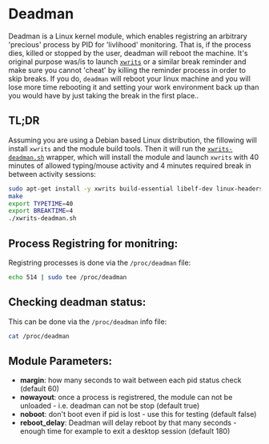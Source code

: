 # Deadman

Deadman is a Linux kernel module, which enables registring an arbitrary 'precious' process by PID for 'livlihood' monitoring. That is, if the process dies, killed or stopped by the user, deadman will reboot the machine. It's original purpose was/is to launch [`xwrits`](https://www.lcdf.org/xwrits/) or a similar break reminder and make sure you cannot 'cheat' by killing the reminder process in order to skip breaks. If you do, `deadman` will reboot your linux machine and you will lose more time rebooting it and setting your work environment back up than you would have by just taking the break in the first place..

## TL;DR
Assuming you are using a Debian based Linux distribution, the fillowing will install `xwrits` and the module build tools. Then it will run the [`xwrits-deadman.sh`](./xwrits-deadman.sh) wrapper, which will install the module and launch `xwrits` with 40 minutes of allowed typing/mouse activity and 4 minutes required break in between activity sessions:

```bash
sudo apt-get install -y xwrits build-essential libelf-dev linux-headers-`uname -r`
make
export TYPETIME=40
export BREAKTIME=4
./xwrits-deadman.sh
```

## Process Registring for monitring:

Registring processes is done via the `/proc/deadman` file:

```bash
echo 514 | sudo tee /proc/deadman
```

## Checking deadman status:

This can be done via the `/proc/deadman` info file:

```bash
cat /proc/deadman
```

## Module Parameters:

- **margin**: how many seconds to wait between each pid status check (default 60)
- **nowayout**: once a process is registrered, the module can not be unloaded - i.e. deadman can not be stop (default true) 
- **noboot**: don't boot even if pid is lost - use this for testing (default false)
- **reboot_delay**: Deadman will delay reboot by that many seconds - enough time for example to exit a desktop session (default 180)

